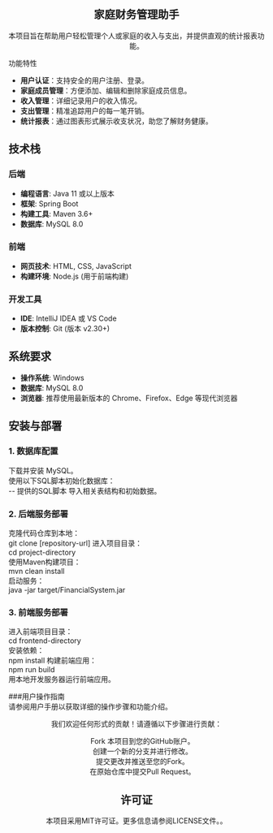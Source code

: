 

<div align="center">  <h2>家庭财务管理助手</h2> <p>本项目旨在帮助用户轻松管理个人或家庭的收入与支出，并提供直观的统计报表功能。</p> </div>


功能特性
- **用户认证**：支持安全的用户注册、登录。
- **家庭成员管理**：方便添加、编辑和删除家庭成员信息。
- **收入管理**：详细记录用户的收入情况。
- **支出管理**：精准追踪用户的每一笔开销。
- **统计报表**：通过图表形式展示收支状况，助您了解财务健康。

  
## 技术栈

### 后端
- **编程语言**: Java 11 或以上版本
- **框架**: Spring Boot
- **构建工具**: Maven 3.6+
- **数据库**: MySQL 8.0

### 前端
- **网页技术**: HTML, CSS, JavaScript
- **构建环境**: Node.js (用于前端构建)

### 开发工具
- **IDE**: IntelliJ IDEA 或 VS Code
- **版本控制**: Git (版本 v2.30+)

## 系统要求

- **操作系统**: Windows
- **数据库**: MySQL 8.0
- **浏览器**: 推荐使用最新版本的 Chrome、Firefox、Edge 等现代浏览器


## 安装与部署
### 1. 数据库配置
下载并安装 MySQL。  
使用以下SQL脚本初始化数据库：  
-- 提供的SQL脚本
导入相关表结构和初始数据。
### 2. 后端服务部署
克隆代码仓库到本地：  
git clone [repository-url]
进入项目目录：  
cd project-directory  
使用Maven构建项目：  
mvn clean install  
启动服务：  
java -jar target/FinancialSystem.jar  
### 3. 前端服务部署
进入前端项目目录：  
cd frontend-directory  
安装依赖：  
npm install
构建前端应用：  
npm run build  
用本地开发服务器运行前端应用。    


###用户操作指南  
请参阅用户手册以获取详细的操作步骤和功能介绍。  


<div align="center">
  <p>我们欢迎任何形式的贡献！请遵循以下步骤进行贡献：</p>
</div>

<div align="center">
  <ul style="list-style-type:none;">
    <li>Fork 本项目到您的GitHub账户。</li>
    <li>创建一个新的分支并进行修改。</li>
    <li>提交更改并推送至您的Fork。</li>
    <li>在原始仓库中提交Pull Request。</li>
  </ul>
</div>


<div align="center">  <h2>许可证</h2> <p>本项目采用MIT许可证。更多信息请参阅LICENSE文件。。</p> </div>

